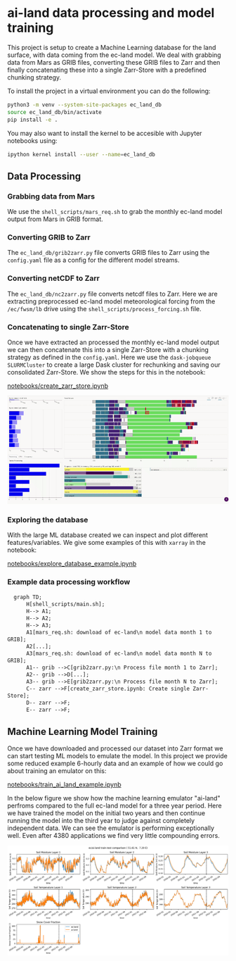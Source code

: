 # ai-land data processing and model training

This project is setup to create a Machine Learning database for the land surface, with data coming from the ec-land model. We deal with grabbing data from Mars as GRIB files, converting these GRIB files to Zarr and then finally concatenating these into a single Zarr-Store with a predefined chunking strategy.

To install the project in a virtual environment you can do the following:
```bash
python3 -m venv --system-site-packages ec_land_db
source ec_land_db/bin/activate
pip install -e .
```
You may also want to install the kernel to be accesible with Jupyter notebooks using:
```bash
ipython kernel install --user --name=ec_land_db
```

## Data Processing

### Grabbing data from Mars

We use the `shell_scripts/mars_req.sh` to grab the monthly ec-land model output from Mars in GRIB format.   

### Converting GRIB to Zarr

The `ec_land_db/grib2zarr.py` file converts GRIB files to Zarr using the `config.yaml` file as a config for the different model streams. 

### Converting netCDF to Zarr

The `ec_land_db/nc2zarr.py` file converts netcdf files to Zarr. Here we are extracting preprocessed ec-land model meteorological forcing from the `/ec/fwsm/lb` drive using the `shell_scripts/process_forcing.sh` file.

### Concatenating to single Zarr-Store

Once we have extracted an processed the monthly ec-land model output we can then concatenate this into a single Zarr-Store with a chunking strategy as defined in the `config.yaml`. Here we use the `dask-jobqueue` `SLURMCluster` to create a large Dask cluster for rechunking and saving our consolidated Zarr-Store. We show the steps for this in the notebook:

[notebooks/create_zarr_store.ipynb](notebooks/create_zarr_store.ipynb "Concatenating Zarr-Store")

![Dask Dashboard](docs/images/dask_dashboard.gif "Dask Dashboard")

### Exploring the database

With the large ML database created we can inspect and plot different features/variables. We give some examples of this with `xarray` in the notebook:

[notebooks/explore_database_example.ipynb](notebooks/explore_database_example.ipynb "Database inspection")

### Example data processing workflow

```mermaid
  graph TD;
      H[shell_scripts/main.sh];
      H--> A1;
      H--> A2;
      H--> A3;
      A1[mars_req.sh: download of ec-land\n model data month 1 to GRIB];
      A2[...]; 
      A3[mars_req.sh: download of ec-land\n model data month N to GRIB];
      A1-- grib -->C[grib2zarr.py:\n Process file month 1 to Zarr];
      A2-- grib -->D[...];
      A3-- grib -->E[grib2zarr.py:\n Process file month N to Zarr];
      C-- zarr -->F[create_zarr_store.ipynb: Create single Zarr-Store];
      D-- zarr -->F;
      E-- zarr -->F;
```

## Machine Learning Model Training

Once we have downloaded and processed our dataset into Zarr format we can start testing ML models to emulate the model. In this project we provide some reduced example 6-hourly data and an example of how we could go about training an emulator on this:

[notebooks/train_ai_land_example.ipynb](notebooks/train_ai_land_example.ipynb "ai-land")

In the below figure we show how the machine learning emulator "ai-land" perfroms compared to the full ec-land model for a three year period. Here we have trained the model on the initial two years and then continue running the model into the third year to judge against completely independent data. We can see the emulator is performing exceptionally well. Even after 4380 applications we find very little compounding errors.

![ec/ai-land comparison](docs/images/ec-ai-land_comp.png "ai-land")

